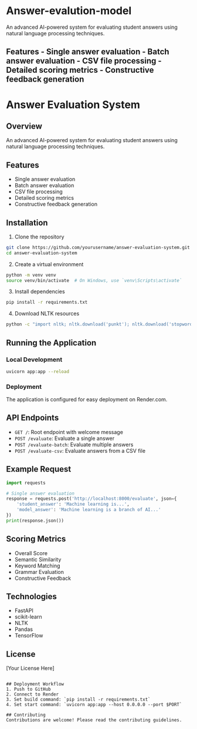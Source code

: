 # Answer-evalution-model
An advanced AI-powered system for evaluating student answers using natural language processing techniques. 

## Features - Single answer evaluation - Batch answer evaluation - CSV file processing - Detailed scoring metrics - Constructive feedback generation

# Answer Evaluation System

## Overview
An advanced AI-powered system for evaluating student answers using natural language processing techniques.

## Features
- Single answer evaluation
- Batch answer evaluation
- CSV file processing
- Detailed scoring metrics
- Constructive feedback generation

## Installation

1. Clone the repository
```bash
git clone https://github.com/yourusername/answer-evaluation-system.git
cd answer-evaluation-system
```

2. Create a virtual environment
```bash
python -m venv venv
source venv/bin/activate  # On Windows, use `venv\Scripts\activate`
```

3. Install dependencies
```bash
pip install -r requirements.txt
```

4. Download NLTK resources
```bash
python -c "import nltk; nltk.download('punkt'); nltk.download('stopwords')"
```

## Running the Application

### Local Development
```bash
uvicorn app:app --reload
```

### Deployment
The application is configured for easy deployment on Render.com.

## API Endpoints

- `GET /`: Root endpoint with welcome message
- `POST /evaluate`: Evaluate a single answer
- `POST /evaluate-batch`: Evaluate multiple answers
- `POST /evaluate-csv`: Evaluate answers from a CSV file

## Example Request
```python
import requests

# Single answer evaluation
response = requests.post('http://localhost:8000/evaluate', json={
    'student_answer': 'Machine learning is...',
    'model_answer': 'Machine learning is a branch of AI...'
})
print(response.json())
```

## Scoring Metrics
- Overall Score
- Semantic Similarity
- Keyword Matching
- Grammar Evaluation
- Constructive Feedback

## Technologies
- FastAPI
- scikit-learn
- NLTK
- Pandas
- TensorFlow

## License
[Your License Here]
```

## Deployment Workflow
1. Push to GitHub
2. Connect to Render
3. Set build command: `pip install -r requirements.txt`
4. Set start command: `uvicorn app:app --host 0.0.0.0 --port $PORT`

## Contributing
Contributions are welcome! Please read the contributing guidelines.
